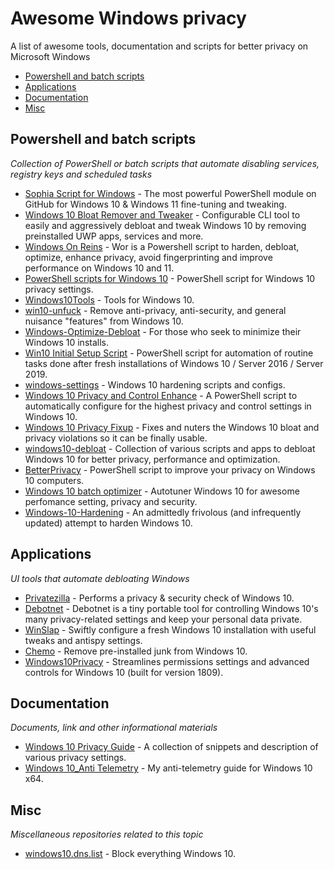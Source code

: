 # Awesome Windows privacy
A list of awesome tools, documentation and scripts for better privacy on Microsoft Windows

- [Powershell and batch scripts](#powershell-and-batch-scripts)
- [Applications](#applications)
- [Documentation](#documentation)
- [Misc](#misc)

## Powershell and batch scripts
*Collection of PowerShell or batch scripts that automate disabling services, registry keys and scheduled tasks*

* [Sophia Script for Windows](https://github.com/farag2/Sophia-Script-for-Windows) - The most powerful PowerShell module on GitHub for Windows 10 & Windows 11 fine-tuning and tweaking.
* [Windows 10 Bloat Remover and Tweaker](https://github.com/Fs00/Win10BloatRemover) - Configurable CLI tool to easily and aggressively debloat and tweak Windows 10 by removing preinstalled UWP apps, services and more.
* [Windows On Reins](https://github.com/gordonbay/Windows-On-Reins) - Wor is a Powershell script to harden, debloat, optimize, enhance privacy, avoid fingerprinting and improve performance on Windows 10 and 11.
* [PowerShell scripts for Windows 10](https://github.com/MichiMunich/Windows10-Privacy) - PowerShell script for Windows 10 privacy settings.
* [Windows10Tools](https://github.com/L33Tech/Windows10Tools) - Tools for Windows 10.
* [win10-unfuck](https://github.com/dfkt/win10-unfuck) - Remove anti-privacy, anti-security, and general nuisance "features" from Windows 10.
* [Windows-Optimize-Debloat](https://github.com/simeononsecurity/Windows-Optimize-Debloat) - For those who seek to minimize their Windows 10 installs.
* [Win10 Initial Setup Script](https://github.com/owre/Win10-Initial-Setup-Script) - PowerShell script for automation of routine tasks done after fresh installations of Windows 10 / Server 2016 / Server 2019.
* [windows-settings](https://github.com/milgradesec/windows-settings) - Windows 10 hardening scripts and configs.
* [Windows 10 Privacy and Control Enhance](https://github.com/RedAndBlueEraser/windows-10-enhance-2) - A PowerShell script to automatically configure for the highest privacy and control settings in Windows 10.
* [Windows 10 Privacy Fixup](https://github.com/iDigitalFlame/Windows10Fixup) - Fixes and nuters the Windows 10 bloat and privacy violations so it can be finally usable.
* [windows10-debloat](https://github.com/Daksh777/windows10-debloat) - Collection of various scripts and apps to debloat Windows 10 for better privacy, performance and optimization.
* [BetterPrivacy](https://github.com/hulr/BetterPrivacy) - PowerShell script to improve your privacy on Windows 10 computers.
* [Windows 10 batch optimizer](https://github.com/SeregaSPb/Windows-10-batch-optimizer) - Autotuner Windows 10 for awesome perfomance setting, privacy and security.
* [Windows-10-Hardening](https://github.com/aghorler/Windows-10-Hardening) - An admittedly frivolous (and infrequently updated) attempt to harden Windows 10.

## Applications
*UI tools that automate debloating Windows*

* [Privatezilla](https://github.com/builtbybel/privatezilla) - Performs a privacy & security check of Windows 10.
* [Debotnet](https://github.com/builtbybel/debotnet) - Debotnet is a tiny portable tool for controlling Windows 10's many privacy-related settings and keep your personal data private.
* [WinSlap](https://github.com/svenmauch/WinSlap) - Swiftly configure a fresh Windows 10 installation with useful tweaks and antispy settings.
* [Chemo](https://github.com/t-richards/chemo) - Remove pre-installed junk from Windows 10.
* [Windows10Privacy](https://github.com/ConditionalException/Windows10Privacy) - Streamlines permissions settings and advanced controls for Windows 10 (built for version 1809).

## Documentation
*Documents, link and other informational materials*

* [Windows 10 Privacy Guide](https://github.com/adolfintel/Windows10-Privacy) - A collection of snippets and description of various privacy settings.
* [Windows 10_Anti Telemetry](https://github.com/beerisgood/Windows10_Anti-Telemetry) - My anti-telemetry guide for Windows 10 x64.

## Misc
*Miscellaneous repositories related to this topic*

* [windows10.dns.list](https://github.com/schrebra/windows10.dns.list) - Block everything Windows 10.
